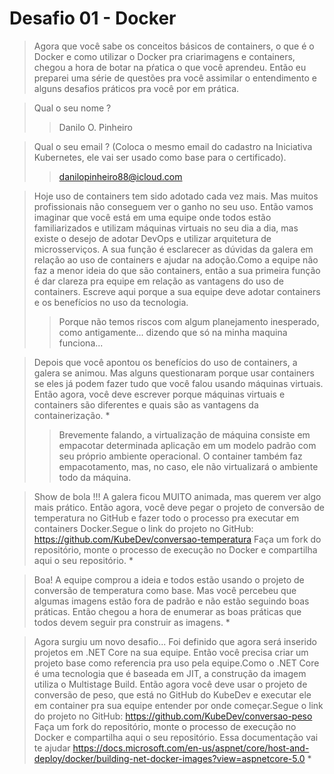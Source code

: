 # Desafio 01 - Docker

> Agora que você sabe os conceitos básicos de containers, o que é o Docker e como utilizar o Docker pra criarimagens e containers, chegou a hora de botar na pŕatica o que você aprendeu. Então eu preparei uma série de questões pra você assimilar o entendimento e alguns desafios práticos pra você por em prática.

>  Qual o seu nome ?
>> Danilo O. Pinheiro

> Qual o seu email ? (Coloca o mesmo email do cadastro na Iniciativa Kubernetes, ele vai ser usado como base para o certificado).
>> danilopinheiro88@icloud.com

> Hoje uso de containers tem sido adotado cada vez mais. Mas muitos profissionais não conseguem ver o ganho no seu uso. Então vamos imaginar que você está em uma equipe onde todos estão familiarizados e utilizam máquinas virtuais no seu dia a dia, mas existe o desejo de adotar DevOps e utilizar arquitetura de microsserviços. A sua função é esclarecer as dúvidas da galera em relação ao uso de containers e ajudar na adoção.Como a equipe não faz a menor ideia do que são containers, então a sua primeira função é dar clareza pra equipe em relação as vantagens do uso de containers. Escreve aqui porque a sua equipe deve adotar containers e os benefícios no uso da tecnologia.
>> Porque não temos riscos com algum planejamento inesperado, como antigamente... dizendo que só na minha maquina funciona...

> Depois que você apontou os benefícios do uso de containers, a galera se animou. Mas alguns questionaram porque usar containers se eles já podem fazer tudo que você falou usando máquinas virtuais. Então agora, você deve escrever porque máquinas virtuais e containers são diferentes e quais são as vantagens da containerização. *
>> Brevemente falando, a virtualização de máquina consiste em empacotar determinada aplicação em um modelo padrão com seu próprio ambiente operacional. O container também faz empacotamento, mas, no caso, ele não virtualizará o ambiente todo da máquina.

> Show de bola !!! A galera ficou MUITO animada, mas querem ver algo mais prático. Então agora, você deve pegar o projeto de conversão de temperatura no GitHub e fazer todo o processo pra executar em containers Docker.Segue o link do projeto no GitHub: https://github.com/KubeDev/conversao-temperatura Faça um fork do repositório, monte o processo de execução no Docker e compartilha aqui o seu repositório. *
>> 

>Boa! A equipe comprou a ideia e todos estão usando o projeto de conversão de temperatura como base. Mas você percebeu que algumas imagens estão fora de padrão e não estão seguindo boas práticas. Então chegou a hora de enumerar as boas práticas que todos devem seguir pra construir as imagens. *
>>

> Agora surgiu um novo desafio... Foi definido que agora será inserido projetos em .NET Core na sua equipe. Então você precisa criar um projeto base como referencia pra uso pela equipe.Como o .NET Core é uma tecnologia que é baseada em JIT, a construção da imagem utiliza o Multistage Build. Então agora você deve usar o projeto de conversão de peso, que está no GitHub do KubeDev e executar ele em container pra sua equipe entender por onde começar.Segue o link do projeto no GitHub: https://github.com/KubeDev/conversao-peso Faça um fork do repositório, monte o processo de execução no Docker e compartilha aqui o seu repositório. Essa documentação vai te ajudar https://docs.microsoft.com/en-us/aspnet/core/host-and-deploy/docker/building-net-docker-images?view=aspnetcore-5.0 * 
>> 
